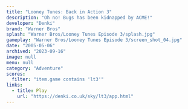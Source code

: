```yaml
---
title: "Looney Tunes: Back in Action 3"
description: "Oh no! Bugs has been kidnapped by ACME!"
developer: "Denki"
brand: "Warner Bros"
splash: "Warner Bros/Looney Tunes Episode 3/splash.jpg"
gameplay: "Warner Bros/Looney Tunes Episode 3/screen_shot_04.jpg"
date: "2005-05-06"
archived: "2023-09-16"
image: null
menu: null
category: "Adventure"
scores:
  filter: "item.game contains 'lt3'"
links:
  - title: Play
    url: "https://denki.co.uk/sky/lt3/app.html"
---
```

